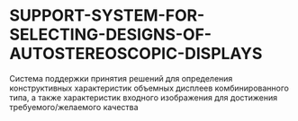 # SUPPORT-SYSTEM-FOR-SELECTING-DESIGNS-OF-AUTOSTEREOSCOPIC-DISPLAYS
Система поддержки принятия решений для определения конструктивных характеристик объемных дисплеев комбинированного типа, а также характеристик входного изображения для достижения требуемого/желаемого качества
